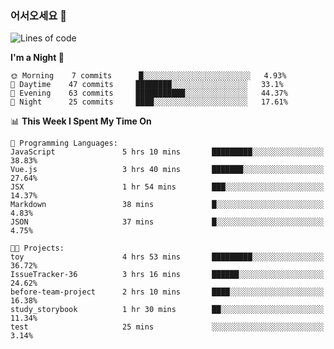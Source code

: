 ### 어서오세요 👋

<!--START_SECTION:waka-->
![Lines of code](https://img.shields.io/badge/From%20Hello%20World%20I%27ve%20Written-5.5%20million%20lines%20of%20code-blue)

**I'm a Night 🦉** 

```text
🌞 Morning    7 commits      █░░░░░░░░░░░░░░░░░░░░░░░░   4.93% 
🌆 Daytime    47 commits     ████████░░░░░░░░░░░░░░░░░   33.1% 
🌃 Evening    63 commits     ███████████░░░░░░░░░░░░░░   44.37% 
🌙 Night      25 commits     ████░░░░░░░░░░░░░░░░░░░░░   17.61%

```


📊 **This Week I Spent My Time On** 

```text
💬 Programming Languages: 
JavaScript               5 hrs 10 mins       █████████░░░░░░░░░░░░░░░░   38.83% 
Vue.js                   3 hrs 40 mins       ███████░░░░░░░░░░░░░░░░░░   27.64% 
JSX                      1 hr 54 mins        ███░░░░░░░░░░░░░░░░░░░░░░   14.37% 
Markdown                 38 mins             █░░░░░░░░░░░░░░░░░░░░░░░░   4.83% 
JSON                     37 mins             █░░░░░░░░░░░░░░░░░░░░░░░░   4.75%

🐱‍💻 Projects: 
toy                      4 hrs 53 mins       █████████░░░░░░░░░░░░░░░░   36.72% 
IssueTracker-36          3 hrs 16 mins       ██████░░░░░░░░░░░░░░░░░░░   24.62% 
before-team-project      2 hrs 10 mins       ████░░░░░░░░░░░░░░░░░░░░░   16.38% 
study_storybook          1 hr 30 mins        ██░░░░░░░░░░░░░░░░░░░░░░░   11.34% 
test                     25 mins             ░░░░░░░░░░░░░░░░░░░░░░░░░   3.14%

```


<!--END_SECTION:waka-->
